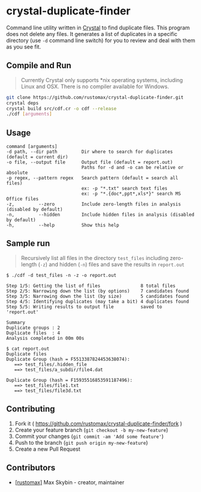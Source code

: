 # crystal-duplicate-finder

Command line utility written in [Crystal](https://crystal-lang.org/) to find duplicate files. This program does not delete any files. It generates a list of duplicates in a specific directory (use `-d` command line switch) for you to review and deal with them as you see fit.

## Compile and Run

> Currently Crystal only supports \*nix operating systems, including Linux and OSX. There is no compiler available for Windows.

```sh
git clone https://github.com/rustomax/crystal-duplicate-finder.git
crystal deps
crystal build src/cdf.cr -o cdf --release
./cdf [arguments]
```

## Usage

```
command [arguments]
-d path, --dir path         Dir where to search for duplicates (default = current dir)
-o file, --output file      Output file (default = report.out)
                            Paths for -d and -o can be relative or absolute
-p regex, --pattern regex   Search pattern (default = search all files)
                            ex: -p "*.txt" search text files
                            ex: -p "*.{doc*,ppt*,xls*}" search MS Office files
-z,         --zero          Include zero-length files in analysis (disabled by default)
-n,         --hidden        Include hidden files in analysis (disabled by default)
-h,         --help          Show this help
```

## Sample run

> Recursively list all files in the directory `test_files` including zero-length (`-z`) and hidden (`-n`) files and save the results in `report.out`
```
$ ./cdf -d test_files -n -z -o report.out

Step 1/5: Getting the list of files               8 total files
Step 2/5: Narrowing down the list (by options)    7 candidates found
Step 3/5: Narrowing down the list (by size)       5 candidates found
Step 4/5: Identifying duplicates (may take a bit) 4 duplicates found
Step 5/5: Writing results to output file          saved to 'report.out'

Summary
Duplicate groups : 2
Duplicate files  : 4
Analysis completed in 00m 00s

$ cat report.out
Duplicate files
Duplicate Group (hash = F5513387824453638074):
   ==> test_files/.hidden_file
   ==> test_files/a_subdir/file4.dat

Duplicate Group (hash = F15935516853591187496):
   ==> test_files/file1.txt
   ==> test_files/file3d.txt
```

## Contributing

1. Fork it ( https://github.com/rustomax/crystal-duplicate-finder/fork )
2. Create your feature branch (`git checkout -b my-new-feature`)
3. Commit your changes (`git commit -am 'Add some feature'`)
4. Push to the branch (`git push origin my-new-feature`)
5. Create a new Pull Request

## Contributors

- [[rustomax]](https://github.com/rustomax) Max Skybin - creator, maintainer
